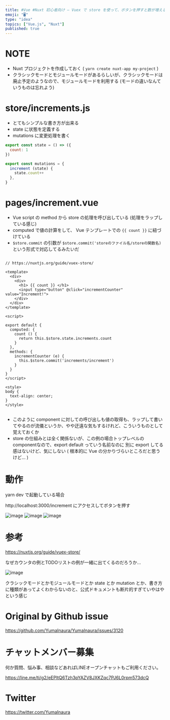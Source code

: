 ```yaml
---
title: #Vue #Nuxt 初心者向け – Vuex で store を使って、ボタンを押すと数が増えるシンプルなカウンタを作る ( simple
emoji: "🖥"
type: "idea"
topics: ["Vue.js", "Nuxt"]
published: true
---
```


# NOTE

- Nuxt プロジェクトを作成しておく ( `yarn create nuxt-app my-project` )
- クラシックモードとモジュールモードがあるらしいが、クラシックモードは廃止予定のようなので、モジュールモードを利用する (モードの違いなんていうものは忘れよう)

# store/increments.js

- とてもシンプルな書き方が出来る
- state に状態を定義する
- mutations に変更処理を書く

```js
export const state = () => ({
  count: 1
})

export const mutations = {
  increment (state) {
    state.count++
  },
}
```

# pages/increment.vue

- Vue script の method から store の処理を呼び出している (処理をラップしている感じ)
- computed で値の計算をして、 Vue テンプレートでの `{{ count }}` に紐づけている
- `$store.commit` の引数が `$store.commit('storeのファイル名/storeの関数名)` という形式で対応してるみたいだ

```vue

// https://nuxtjs.org/guide/vuex-store/

<template>
  <div>
    <div>
      <h1> {{ count }} </h1>
      <input type="button" @click="incrementCounter" value="Increment!">
    </div>
  </div>
</template>

<script>

export default {
  computed: {
    count () {
      return this.$store.state.increments.count
    }
  },
  methods: {
    incrementCounter (e) {
      this.$store.commit('increments/increment')
    }
  }
}
</script>

<style>
body {
  text-align: center;
}
</style>


```

- このように component に対しての呼び出しも値の取得も、ラップして書いてやるのが流儀というか、やや迂遠な気もするけれど、こういうものとして覚えておくか
- store の仕組みとは全く関係ないが、この例の場合トップレベルのcomponentなので、export default  っていう名前なのに 別に export してる感はないけど、気にしない ( 根本的に Vue の分かりづらいところだと思うけど... )

# 動作

yarn dev で起動している場合

http://localhost:3000/increment にアクセスしてボタンを押す

![image](https://user-images.githubusercontent.com/13635059/80855662-0f60ee00-8c7e-11ea-9c0b-350db2f16587.png)
![image](https://user-images.githubusercontent.com/13635059/80855663-0ff98480-8c7e-11ea-9d39-f13a6e19c637.png)
![image](https://user-images.githubusercontent.com/13635059/80855664-10921b00-8c7e-11ea-9259-a6252b074376.png)


# 参考

https://nuxtjs.org/guide/vuex-store/

なぜカウンタの例とTODOリストの例が一緒に出てくるのだろうか...

![image](https://user-images.githubusercontent.com/13635059/80855728-84342800-8c7e-11ea-862c-cd223696b080.png)

クラシックモードとかモジュールモードとか state とか mutation とか、書き方に種類があってよくわからないのと、公式ドキュメントも断片的すぎていやはやという感じ


# Original by Github issue

https://github.com/YumaInaura/YumaInaura/issues/3120











<!-- Update From Qiita API -->

# チャットメンバー募集


何か質問、悩み事、相談などあればLINEオープンチャットもご利用ください。

https://line.me/ti/g2/eEPltQ6Tzh3pYAZV8JXKZqc7PJ6L0rpm573dcQ





# Twitter


https://twitter.com/YumaInaura


<!-- Update From Qiita API -->


